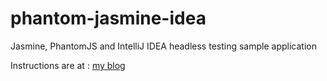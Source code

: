 phantom-jasmine-idea
====================

Jasmine, PhantomJS and IntelliJ IDEA headless testing sample application

Instructions are at : [my blog](http://blog.republicofone.com/2013/09/headless-js-testing-with-jasmine-phantomjs-and-intellij-idea/)

